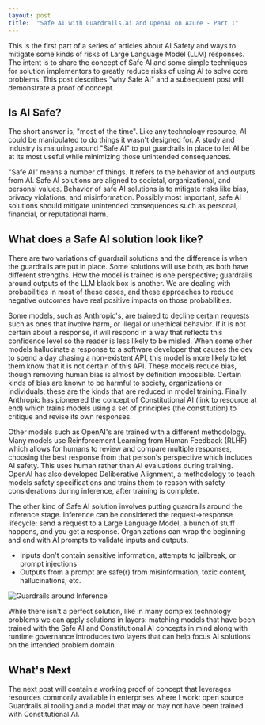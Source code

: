 ```yaml
---
layout: post
title:  "Safe AI with Guardrails.ai and OpenAI on Azure - Part 1"
---
```


This is the first part of a series of articles about AI Safety and ways to
mitigate some kinds of risks of Large Language Model (LLM) responses. The
intent is to share the concept of Safe AI and some simple techniques for
solution implementors to greatly reduce risks of using AI to solve core problems.
This post describes "why Safe AI" and a subsequent post will demonstrate a proof
of concept.

## Is AI Safe?

The short answer is, "most of the time". Like any technology resource, AI could
be manipulated to do things it wasn't designed for. A study and industry is
maturing around "Safe AI" to put guardrails in place to let AI be at its most
useful while minimizing those unintended consequences.

"Safe AI" means a number of things. It refers to the behavior of and outputs
from AI. Safe AI solutions are aligned to societal, organizational, and personal
values. Behavior of safe AI solutions is to mitigate risks like bias, privacy
violations, and misinformation. Possibly most important, safe AI solutions
should mitigate unintended consequences such as personal, financial, or
reputational harm.

## What does a Safe AI solution look like?

There are two variations of guardrail solutions and the difference is when the guardrails
are put in place. Some solutions will use both, as both have different strengths. How the
model is trained is one perspective; guardrails around outputs of the LLM black box is
another. We are dealing with probabilities in most of these cases, and these approaches
to reduce negative outcomes have real positive impacts on those probabilities.

Some models, such as Anthropic's, are trained to decline certain requests such as ones
that involve harm, or illegal or unethical behavior. If it is not certain about a response,
it will respond in a way that reflects this confidence level so the reader is less likely
to be misled. When some other models hallucinate a response to a software developer that
causes the dev to spend a day chasing a non-existent API, this model is more likely to
let them know that it is not certain of this API. These models reduce bias, though
removing human bias is almost by definition impossible. Certain kinds of bias are known
to be harmful to society, organizations or individuals; these are the kinds that are
reduced in model training. Finally Anthropic has pioneered the concept of Constitutional
AI (link to resource at end) which trains models using a set of principles (the constitution)
to critique and revise its own responses.

Other models such as OpenAI's are trained with a different methodology. Many models use
Reinforcement Learning from Human Feedback (RLHF) which allows for humans to review and compare multiple
responses, choosing the best response from that person's perspective which includes AI
safety. This uses human rather than AI evaluations during training. OpenAI has also developed
Deliberative Alignment, a methodology to teach models safety specifications and trains them to reason with safety considerations during inference, after training is complete.

The other kind of Safe AI solution involves putting guardrails around the inference stage.
Inference can be considered the request->response lifecycle: send a request to a Large
Language Model, a bunch of stuff happens, and you get a response. Organizations can wrap
the beginning and end with AI prompts to validate inputs and outputs.

- Inputs don't contain sensitive information, attempts to jailbreak, or prompt injections
- Outputs from a prompt are safe(r) from misinformation, toxic content, hallucinations, etc.

![Guardrails around Inference](/assets/2025/safe_ai.png)

While there isn't a perfect solution, like in many complex technology problems we can
apply solutions in layers: matching models that have been trained with the Safe AI and
Constitutional AI concepts in mind along with runtime governance introduces two layers
that can help focus AI solutions on the intended problem domain.

## What's Next

The next post will contain a working proof of concept that leverages resources commonly
available in enterprises where I work: open source Guardrails.ai tooling and a model
that may or may not have been trained with Constitutional AI.

